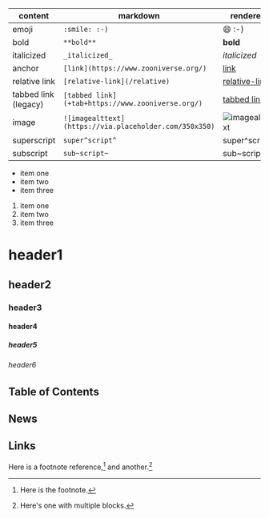 |content|markdown|rendered|
|---------|----------|-------------|
|emoji|`:smile: :-)`|:smile: :-)|
|bold|`**bold**`|**bold**|
|italicized|`_italicized_`|_italicized_|
|anchor|`[link](https://www.zooniverse.org/)`|[link](https://www.zooniverse.org/)|[link](https://www.zooniverse.org/)
|relative link|`[relative-link](/relative)`|[relative-link](/relative)|
|tabbed link (legacy)|`[tabbed link](+tab+https://www.zooniverse.org/)`|[tabbed link](+tab+https://www.zooniverse.org/)|
|image|`![imagealttext](https://via.placeholder.com/350x350)`|![imagealttext](https://via.placeholder.com/350x350)|
|superscript|`super^script^`|super^script^|
|subscript|`sub~script~`|sub~script~|

- item one
- item two
- item three

1. item one
2. item two
3. item three

# header1

## header2

### header3

#### header4

##### header5

###### header6

## Table of Contents

## News

## Links

Here is a footnote reference,[^1] and another.[^longnote]

[^1]: Here is the footnote.

[^longnote]: Here's one with multiple blocks.

